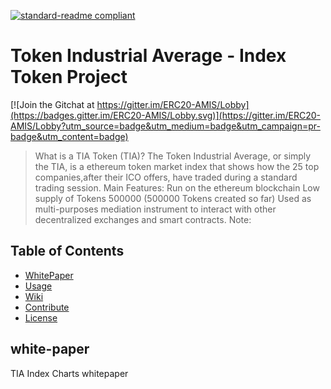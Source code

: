 [![standard-readme compliant](https://img.shields.io/badge/readme%20style-standard-brightgreen.svg?style=flat-square)](https://github.com/RichardLitt/standard-readme)

# Token Industrial Average - Index Token Project

[![Join the Gitchat at https://gitter.im/ERC20-AMIS/Lobby](https://badges.gitter.im/ERC20-AMIS/Lobby.svg)](https://gitter.im/ERC20-AMIS/Lobby?utm_source=badge&utm_medium=badge&utm_campaign=pr-badge&utm_content=badge)


> What is a TIA Token (TIA)? The Token Industrial Average, or simply the TIA, is a ethereum token market index that shows how the 25 top companies,after their ICO offers, have traded during a standard trading session.
Main Features:
Run on the ethereum blockchain
Low supply of Tokens 500000 (500000 Tokens created so far)
Used as multi-purposes mediation instrument to interact with other decentralized exchanges and smart contracts.
Note:

## Table of Contents
- [WhitePaper](#white-paper)
- [Usage](#usage)
- [Wiki](#wiki)
- [Contribute](#contribute)
- [License](#license)

## white-paper
TIA Index Charts whitepaper

